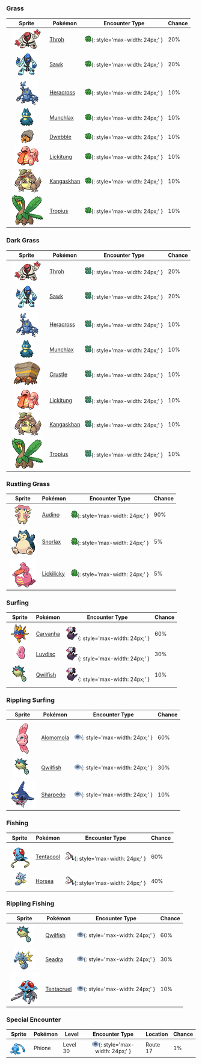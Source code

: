 

### Grass

| Sprite | Pokémon | Encounter Type | Chance |
| :---: | --- | :---: | --- |
| ![throh](../../assets/sprites/throh/front.gif) | [Throh](../../pokemon/throh.md/) | ![Grass](../../assets/encounter_types/grass.png){: style='max-width: 24px;' } | 20% |
| ![sawk](../../assets/sprites/sawk/front.gif) | [Sawk](../../pokemon/sawk.md/) | ![Grass](../../assets/encounter_types/grass.png){: style='max-width: 24px;' } | 20% |
| ![heracross](../../assets/sprites/heracross/front.gif) | [Heracross](../../pokemon/heracross.md/) | ![Grass](../../assets/encounter_types/grass.png){: style='max-width: 24px;' } | 10% |
| ![munchlax](../../assets/sprites/munchlax/front.gif) | [Munchlax](../../pokemon/munchlax.md/) | ![Grass](../../assets/encounter_types/grass.png){: style='max-width: 24px;' } | 10% |
| ![dwebble](../../assets/sprites/dwebble/front.gif) | [Dwebble](../../pokemon/dwebble.md/) | ![Grass](../../assets/encounter_types/grass.png){: style='max-width: 24px;' } | 10% |
| ![lickitung](../../assets/sprites/lickitung/front.gif) | [Lickitung](../../pokemon/lickitung.md/) | ![Grass](../../assets/encounter_types/grass.png){: style='max-width: 24px;' } | 10% |
| ![kangaskhan](../../assets/sprites/kangaskhan/front.gif) | [Kangaskhan](../../pokemon/kangaskhan.md/) | ![Grass](../../assets/encounter_types/grass.png){: style='max-width: 24px;' } | 10% |
| ![tropius](../../assets/sprites/tropius/front.gif) | [Tropius](../../pokemon/tropius.md/) | ![Grass](../../assets/encounter_types/grass.png){: style='max-width: 24px;' } | 10%

### Dark Grass

| Sprite | Pokémon | Encounter Type | Chance |
| :---: | --- | :---: | --- |
| ![throh](../../assets/sprites/throh/front.gif) | [Throh](../../pokemon/throh.md/) | ![Dark Grass](../../assets/encounter_types/dark_grass.png){: style='max-width: 24px;' } | 20% |
| ![sawk](../../assets/sprites/sawk/front.gif) | [Sawk](../../pokemon/sawk.md/) | ![Dark Grass](../../assets/encounter_types/dark_grass.png){: style='max-width: 24px;' } | 20% |
| ![heracross](../../assets/sprites/heracross/front.gif) | [Heracross](../../pokemon/heracross.md/) | ![Dark Grass](../../assets/encounter_types/dark_grass.png){: style='max-width: 24px;' } | 10% |
| ![munchlax](../../assets/sprites/munchlax/front.gif) | [Munchlax](../../pokemon/munchlax.md/) | ![Dark Grass](../../assets/encounter_types/dark_grass.png){: style='max-width: 24px;' } | 10% |
| ![crustle](../../assets/sprites/crustle/front.gif) | [Crustle](../../pokemon/crustle.md/) | ![Dark Grass](../../assets/encounter_types/dark_grass.png){: style='max-width: 24px;' } | 10% |
| ![lickitung](../../assets/sprites/lickitung/front.gif) | [Lickitung](../../pokemon/lickitung.md/) | ![Dark Grass](../../assets/encounter_types/dark_grass.png){: style='max-width: 24px;' } | 10% |
| ![kangaskhan](../../assets/sprites/kangaskhan/front.gif) | [Kangaskhan](../../pokemon/kangaskhan.md/) | ![Dark Grass](../../assets/encounter_types/dark_grass.png){: style='max-width: 24px;' } | 10% |
| ![tropius](../../assets/sprites/tropius/front.gif) | [Tropius](../../pokemon/tropius.md/) | ![Dark Grass](../../assets/encounter_types/dark_grass.png){: style='max-width: 24px;' } | 10%

### Rustling Grass

| Sprite | Pokémon | Encounter Type | Chance |
| :---: | --- | :---: | --- |
| ![audino](../../assets/sprites/audino/front.gif) | [Audino](../../pokemon/audino.md/) | ![Rustling Grass](../../assets/encounter_types/rustling_grass.png){: style='max-width: 24px;' } | 90% |
| ![snorlax](../../assets/sprites/snorlax/front.gif) | [Snorlax](../../pokemon/snorlax.md/) | ![Rustling Grass](../../assets/encounter_types/rustling_grass.png){: style='max-width: 24px;' } | 5% |
| ![lickilicky](../../assets/sprites/lickilicky/front.gif) | [Lickilicky](../../pokemon/lickilicky.md/) | ![Rustling Grass](../../assets/encounter_types/rustling_grass.png){: style='max-width: 24px;' } | 5%

### Surfing

| Sprite | Pokémon | Encounter Type | Chance |
| :---: | --- | :---: | --- |
| ![carvanha](../../assets/sprites/carvanha/front.gif) | [Carvanha](../../pokemon/carvanha.md/) | ![Surfing](../../assets/encounter_types/surfing.png){: style='max-width: 24px;' } | 60% |
| ![luvdisc](../../assets/sprites/luvdisc/front.gif) | [Luvdisc](../../pokemon/luvdisc.md/) | ![Surfing](../../assets/encounter_types/surfing.png){: style='max-width: 24px;' } | 30% |
| ![qwilfish](../../assets/sprites/qwilfish/front.gif) | [Qwilfish](../../pokemon/qwilfish.md/) | ![Surfing](../../assets/encounter_types/surfing.png){: style='max-width: 24px;' } | 10%

### Rippling Surfing

| Sprite | Pokémon | Encounter Type | Chance |
| :---: | --- | :---: | --- |
| ![alomomola](../../assets/sprites/alomomola/front.gif) | [Alomomola](../../pokemon/alomomola.md/) | ![Rippling Surfing](../../assets/encounter_types/rippling_surfing.png){: style='max-width: 24px;' } | 60% |
| ![qwilfish](../../assets/sprites/qwilfish/front.gif) | [Qwilfish](../../pokemon/qwilfish.md/) | ![Rippling Surfing](../../assets/encounter_types/rippling_surfing.png){: style='max-width: 24px;' } | 30% |
| ![sharpedo](../../assets/sprites/sharpedo/front.gif) | [Sharpedo](../../pokemon/sharpedo.md/) | ![Rippling Surfing](../../assets/encounter_types/rippling_surfing.png){: style='max-width: 24px;' } | 10%

### Fishing

| Sprite | Pokémon | Encounter Type | Chance |
| :---: | --- | :---: | --- |
| ![tentacool](../../assets/sprites/tentacool/front.gif) | [Tentacool](../../pokemon/tentacool.md/) | ![Fishing](../../assets/encounter_types/fishing.png){: style='max-width: 24px;' } | 60% |
| ![horsea](../../assets/sprites/horsea/front.gif) | [Horsea](../../pokemon/horsea.md/) | ![Fishing](../../assets/encounter_types/fishing.png){: style='max-width: 24px;' } | 40%

### Rippling Fishing

| Sprite | Pokémon | Encounter Type | Chance |
| :---: | --- | :---: | --- |
| ![qwilfish](../../assets/sprites/qwilfish/front.gif) | [Qwilfish](../../pokemon/qwilfish.md/) | ![Rippling Fishing](../../assets/encounter_types/rippling_fishing.png){: style='max-width: 24px;' } | 60% |
| ![seadra](../../assets/sprites/seadra/front.gif) | [Seadra](../../pokemon/seadra.md/) | ![Rippling Fishing](../../assets/encounter_types/rippling_fishing.png){: style='max-width: 24px;' } | 30% |
| ![tentacruel](../../assets/sprites/tentacruel/front.gif) | [Tentacruel](../../pokemon/tentacruel.md/) | ![Rippling Fishing](../../assets/encounter_types/rippling_fishing.png){: style='max-width: 24px;' } | 10% |

### Special Encounter

| Sprite | Pokémon | Level | Encounter Type | Location | Chance |
| :---: | --- | --- | :---: | --- | --- |
| ![phione](../../assets/sprites/phione/front.gif) | Phione | Level 30 | ![rippling_surfing](../../assets/encounter_types/rippling_surfing.png){: style='max-width: 24px;' } | Route 17 | 1% |
